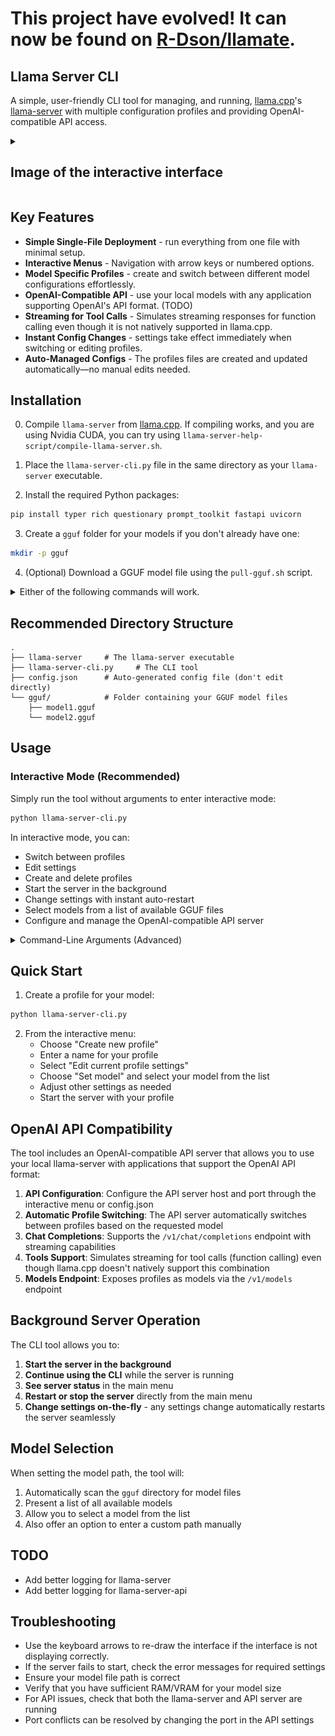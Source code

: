 
# This project have evolved! It can now be found on [R-Dson/llamate](https://github.com/R-Dson/llamate).


## Llama Server CLI


A simple, user-friendly CLI tool for managing, and running, [llama.cpp](https://github.com/ggml-org/llama.cpp)'s [llama-server](https://github.com/ggml-org/llama.cpp/tree/master/examples/server) with multiple configuration profiles and providing OpenAI-compatible API access.

<details>
<summary>

## Image of the interactive interface

</summary>

![interface](./assets/interface.png)

</details>

## Key Features
*   **Simple Single-File Deployment** - run everything from one file with minimal setup.
*   **Interactive Menus** - Navigation with arrow keys or numbered options.
*   **Model Specific Profiles** - create and switch between different model configurations effortlessly.
*   **OpenAI-Compatible API** - use your local models with any application supporting OpenAI's API format. (TODO)
*   **Streaming for Tool Calls** - Simulates streaming 
responses for function calling even though it is not 
natively supported in llama.cpp.
*   **Instant Config Changes** - settings take effect immediately when switching or editing profiles.
*   **Auto-Managed Configs** - The profiles files are created and updated automatically—no manual edits needed.

## Installation

0. Compile `llama-server` from [llama.cpp](https://github.com/ggerganov/llama.cpp). If compiling works, and you are using Nvidia CUDA, you can try using `llama-server-help-script/compile-llama-server.sh`.

1. Place the `llama-server-cli.py` file in the same directory as your `llama-server` executable.

2. Install the required Python packages:

```bash
pip install typer rich questionary prompt_toolkit fastapi uvicorn
```

3. Create a `gguf` folder for your models if you don't already have one:

```bash
mkdir -p gguf
```
4. (Optional) Download a GGUF model file using the `pull-gguf.sh` script.
<details>

<summary>
Either of the following commands will work.

</summary>

```
# File URL
./llama-server-help-script/pull-gguf.sh https://huggingface.co/USER/MODEL/resolve/main/MODEL_FILE_NAME.gguf

# Model URL and file name
./llama-server-help-script/pull-gguf.sh https://huggingface.co/USER/MODEL MODEL_FILE_NAME.gguf

# User/model and file name
./llama-server-help-script/pull-gguf.sh USER/MODEL MODEL_FILE_NAME.gguf

# User/model/file name
./llama-server-help-script/pull-gguf.sh USER/MODEL/MODEL_FILE_NAME.gguf
```

</details>

## Recommended Directory Structure

```
.
├── llama-server     # The llama-server executable
├── llama-server-cli.py     # The CLI tool
├── config.json      # Auto-generated config file (don't edit directly)
└── gguf/            # Folder containing your GGUF model files
    ├── model1.gguf
    └── model2.gguf
```

## Usage

### Interactive Mode (Recommended)

Simply run the tool without arguments to enter interactive mode:

```bash
python llama-server-cli.py
```

In interactive mode, you can:
- Switch between profiles
- Edit settings
- Create and delete profiles
- Start the server in the background
- Change settings with instant auto-restart
- Select models from a list of available GGUF files
- Configure and manage the OpenAI-compatible API server

<details>

<summary>Command-Line Arguments (Advanced)</summary>

You can also use command-line arguments for specific operations:

```bash
# Create a profile
python llama-server-cli.py create-profile my_profile

# Set model path
python llama-server-cli.py set-setting my_profile model ./gguf/my_model.gguf

# See all available profiles
python llama-server-cli.py list-profiles

# Start server with a specific profile
python llama-server-cli.py start-server --profile my_profile

# Start OpenAI-compatible API server
python llama-server-cli.py start-api

# Stop API server (if needed)
python llama-server-cli.py stop-api
```
</details>

## Quick Start

1. Create a profile for your model:

```bash
python llama-server-cli.py
```

2. From the interactive menu:
   - Choose "Create new profile"
   - Enter a name for your profile
   - Select "Edit current profile settings"
   - Choose "Set model" and select your model from the list
   - Adjust other settings as needed
   - Start the server with your profile

## OpenAI API Compatibility

The tool includes an OpenAI-compatible API server that allows you to use your local llama-server with applications that support the OpenAI API format:

1. **API Configuration**: Configure the API server host and port through the interactive menu or config.json
2. **Automatic Profile Switching**: The API server automatically switches between profiles based on the requested model
3. **Chat Completions**: Supports the `/v1/chat/completions` endpoint with streaming capabilities
4. **Tools Support**: Simulates streaming for tool calls (function calling) even though llama.cpp doesn't natively support this combination
5. **Models Endpoint**: Exposes profiles as models via the `/v1/models` endpoint

## Background Server Operation

The CLI tool allows you to:

1. **Start the server in the background**
2. **Continue using the CLI** while the server is running
3. **See server status** in the main menu
4. **Restart or stop the server** directly from the main menu
5. **Change settings on-the-fly** - any settings change automatically restarts the server seamlessly

## Model Selection

When setting the model path, the tool will:
1. Automatically scan the `gguf` directory for model files
2. Present a list of all available models
3. Allow you to select a model from the list
4. Also offer an option to enter a custom path manually

## TODO
- Add better logging for llama-server
- Add better logging for llama-server-api

## Troubleshooting

- Use the keyboard arrows to re-draw the interface if the interface is not displaying correctly.
- If the server fails to start, check the error messages for required settings
- Ensure your model file path is correct
- Verify that you have sufficient RAM/VRAM for your model size
- For API issues, check that both the llama-server and API server are running
- Port conflicts can be resolved by changing the port in the API settings

